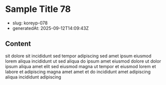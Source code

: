 # Sample Title 78

- slug: koreyp-078
- generatedAt: 2025-09-12T14:09:43Z

## Content
sit dolore sit incididunt sed tempor adipiscing sed amet ipsum eiusmod lorem aliqua incididunt ut sed aliqua do ipsum amet eiusmod dolore ut dolor ipsum aliqua amet elit sed eiusmod magna ut tempor et eiusmod lorem et labore et adipiscing magna amet amet et do incididunt amet adipiscing aliqua incididunt adipiscing
